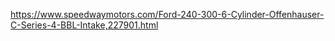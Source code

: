 https://www.speedwaymotors.com/Ford-240-300-6-Cylinder-Offenhauser-C-Series-4-BBL-Intake,227901.html
